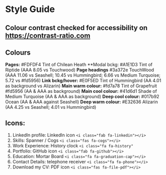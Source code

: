 # Style Guide

## Colour contrast checked for accessibility on https://contrast-ratio.com
## Colours


**Pages:**              #FDFDF4     Tint of Chilean Heath 
**Modal bckg:           #A1E1D3     Tint of Riptide (AAA 8.05 vs Touchwood)
**Page headings**       #3a372e     TouchWood (AAA 11.06 vs Seashell; 10.45 vs Hummingbird;                                               6.66 vs Medium Turquoise; 5.72 vs #fd5956)
**Link bckg/hover:**    #E0F5ED     Tint of Hummingbird (AA 4.01 as background vs Alizarin)
**Main warm colour:**   #fd7a78     Tint of Grapefruit #fd5956 (AA & AAA as background)
**Main cool colour:**   #41d6d1     Shade of Medium Turquoise (AA & AAA as background)
**Deep cool colour:**   #017b92     Ocean (AA & AAA against Seashell)
**Deep warm colour:**   #E32636     Alizarin (AA 4.25 vs Seashell; 4.01 vs Hummingbird)

## Icons:
1. LinkedIn profile:  LinkedIn icon         ``<i class="fab fa-linkedin"></i>``
3. Skills:            Spanner / Cogs        ``<i class="fas fa-cogs"></i>``
4. Work Experience:   History clock         ``<i class="fa fa-history"``
5. Portfolio:         GitHub icon           ``<i class="fab fa-github"></i>``
6. Education:         Mortar Board          ``<i class="fa fa-graduation-cap"></i>``
7. Contact Details:   telephone receiver    ``<i class="fa fa-phone"></i>``
8. Download my CV:    PDF icon              ``<i class="fas fa-file-pdf"></i>``